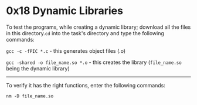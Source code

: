 # 0x18 Dynamic Libraries

To test the programs, while creating a dynamic library; download all the files in this directory.`cd` into the task's directory and type the following commands:

`gcc -c -fPIC *.c` - this generates object files (.o)

`gcc -shared -o file_name.so *.o` - this creates the library (`file_name.so` being the dynamic library)

----------------------------------------

To verify it has the right functions, enter the following commands:

`nm -D file_name.so`

